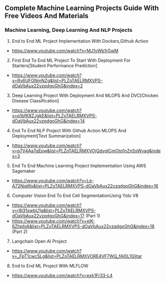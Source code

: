 ## Complete Machine Learning Projects Guide With Free Videos And Materials

### Machine Learning, Deep Learning And NLP Projects
1. End to End ML Project Implementation With Dockers,Github Action
- https://www.youtube.com/watch?v=MJ1vWb1rGwM
2. First End To End ML Project To Start With Deployment For Starters[Student Performance Prediction]
- https://www.youtube.com/watch?v=Rv6UFGNmNZg&list=PLZoTAELRMXVPS-dOaVbAux22vzqdgoGhG&index=2
3. Deep Learning Project With Deployment And MLOPS And DVC[Chicken Disease Classification]
- https://www.youtube.com/watch?v=p1bfK8ZJgkE&list=PLZoTAELRMXVPS-dOaVbAux22vzqdgoGhG&index=14
4. End To End NLP Project With Github Action MLOPS And Deployment[Text Summarization]
- https://www.youtube.com/watch?v=p7V4Aa7qEpw&list=PLZoTAELRMXVOjQdyqlCmOtq1nZnSsWvag&index=3
5. End To End Machine Learning Project Implementation Using AWS Sagemaker
- https://www.youtube.com/watch?v=Le-A72NjaWs&list=PLZoTAELRMXVPS-dOaVbAux22vzqdgoGhG&index=16
6. Computer Vision End To End Cell SegmentationUsing Yolo V8
- https://www.youtube.com/watch?v=r8l31swbU1g&list=PLZoTAELRMXVPS-dOaVbAux22vzqdgoGhG&index=17 (Part 1)
- https://www.youtube.com/watch?v=eiK-6ZhphiA&list=PLZoTAELRMXVPS-dOaVbAux22vzqdgoGhG&index=18 (Part 2)
7. Langchain Open AI Project
- https://www.youtube.com/watch?v=_FpT1cwcSLg&list=PLZoTAELRMXVORE4VF7WQ_fAl0L1Gljtar
8. End to End ML Project With MLFLOW
- https://www.youtube.com/watch?v=pxk1Fr33-L4
